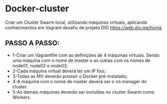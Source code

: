 # Docker-cluster

Criar um Cluster Swarm local, utilizando máquinas virtuais, aplicando conhecimentos em Vagrant desafio de projeto DIO https://web.dio.me/home

## PASSO A PASSO:

* 1-Criar um Vagrantfile com as definições de 4 máquinas virtuais. Sendo uma máquina com o nome de master e as outras com os nomes de node01, node02 e node03; 
* 2-Cada máquina virtual deverá ter um IP fixo; 
* 3-Todas as MV deverão possuir o Docker pré-instalado; 
* 4-A máquina com o nome de master deverá ser o nó manager do cluster. 
* 5-As demais máquinas deverão ser incluídas no cluster Swarm como Workers. 
